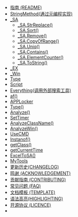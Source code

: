 * [指南 (README)](README.md)
* [StringMethod(通过元编程实现)](StringMethod.md)
* [_SA](_SA.md)
    * [_SA.StrReplace()](_SA/_SA.StrReplace().md)
    * [_SA.Sort()](_SA/_SA.Sort().md)
    * [_SA.Remove()](_SA/_SA.Remove().md)
    * [_SA.CopyOfRange()](_SA/_SA.CopyOfRange().md)
    * [_SA.Uniq()](_SA/_SA.Uniq().md)
    * [_SA.Contains()](_SA.Contains().md)
    * [_SA.ElementCounter()](_SA/_SA.ElementCounter().md)
    * [_SA.ToString()](_SA.ToString().md)
* [_EX](_EX.md)
* [_Win](_Win.md)
* [Type](Type.md)
* [Script](Script.md)
* [Everything(调用外部搜索工具)](Everything.md)
* [af()](af().md)
* [APPLocker](APPLocker.md)
* [Type()](Type().md)
* [Analyze()](Analyze().md)
* [SetTimer](SetTimer.md)
* [AnalyzeClassName()](AnalyzeClassName().md)
* [AnalyzeWin()](AnalyzeWin().md)
* [UseCMD](UseCMD.md)
* [Instanof()](Instanof().md)
* [getClass()](getClass().md)
* [getCurrentTime](getCurrentTime.md)
* [ExcelToSA()](ExcelToSA().md)
* [MyTools](MyTools.md)
* [更新历史(CHANGELOG)](更新历史(CHANGELOG).md)
* [鸣谢 (ACKNOWLEDGEMENT)](BeanLib_ACKNOWLEDGEMENT.md)
* [贡献指南 (CONTRIBUTING)](BeanLib_CONTRIBUTING.md)
* [常见问题 (FAQ)](BeanLib_FQA.md)
* [文档模板 (TEMPLATE)](TEMPLATE.md)
* [语法高亮(HIGHLIGHTING)](HIGHLIGHTING.md)
* [开源协议 (LICENCE)](LICENCE)
* 
